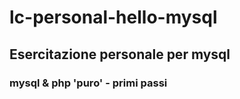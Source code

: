 # lc-personal-hello-mysql
## Esercitazione personale per mysql

### mysql & php 'puro' - primi passi
